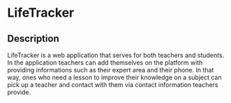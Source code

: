 # LifeTracker

## Description

LifeTracker is a web application that serves for both teachers and students. In the application teachers can add themselves on the platform with providing informations such as their expert area and their phone. In that way, ones who need a lesson to improve their knowledge on a subject can pick up a teacher and contact with them via contact information teachers provide.

[webPageURL]: [https://twitter.com/caferoglu_alp](https://lifetrackerwebapp.herokuapp.com/)
